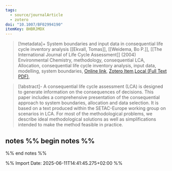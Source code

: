 ```yaml
---
tags:
  - source/journalArticle
  - zotero
doi: "10.1007/BF02994190"
itemKey: 8HBRJMDX
---
```

>[!metadata]+
> System boundaries and input data in consequential life cycle inventory analysis
> [[Ekvall, Tomas]], [[Weidema, Bo P.]], 
> [[The International Journal of Life Cycle Assessment]] (2004)
> Environmental Chemistry, methodology, consequential LCA, Allocation, consequential life cycle inventory analysis, input data, modelling, system boundaries, 
> [Online link](https://doi.org/10.1007/BF02994190), [Zotero Item](zotero://select/library/items/8HBRJMDX),[Local (Full Text PDF)](file://C:/Users/aburg/Documents/references/zotero/storage/JQ2HPYZH/Ekvall2004_Systemboundaries.pdf), 


>[!abstract]-
>A consequential life cycle assessment (LCA) is designed to generate information on the consequences of decisions. This paper includes a comprehensive presentation of the consequential approach to system boundaries, allocation and data selection. It is based on a text produced within the SETAC-Europe working group on scenarios in LCA. For most of the methodological problems, we describe ideal methodological solutions as well as simplifications intended to make the method feasible in practice.

## notes %% begin notes %%

%% end notes %%

%% Import Date: 2025-06-11T14:41:45.275+02:00 %%
